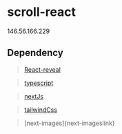 # scroll-react

146.56.166.229

## Dependency

> [React-reveal][react-reveal-link]

> [typescript][typescriptlink]

> [nextJs][nextjslink]

> [tailwindCss][tailwindcsslink]

> [next-images]{next-imageslink}

[react-reveal-link]: https://www.react-reveal.com/
[tailwindcsslink]: https://tailwindcss.com/
[typescriptlink]: https://www.typescriptlang.org/
[nextjslink]: https://nextjs.org/
[golanglink]: https://golang.org/
[next-imageslink]: https://github.com/twopluszero/next-images
